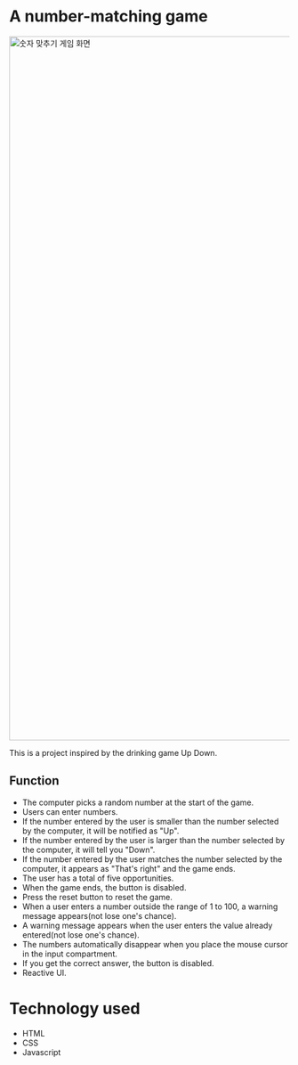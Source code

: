 # A number-matching game

<img width="1265" alt="숫자 맞추기 게임 화면" src="https://github.com/ProgrammerDavid1/Coding-Noona-First-Project/assets/161571242/67d8547f-3e76-46d0-9f9a-3365b89cc3c7">

This is a project inspired by the drinking game Up Down.


## Function
- The computer picks a random number at the start of the game.<br>
- Users can enter numbers.<br>
- If the number entered by the user is smaller than the number selected by the computer, it will be notified as "Up".<br>
- If the number entered by the user is larger than the number selected by the computer, it will tell you "Down".<br>
- If the number entered by the user matches the number selected by the computer, it appears as "That's right" and the game ends.<br>
- The user has a total of five opportunities.<br>
- When the game ends, the button is disabled.<br>
- Press the reset button to reset the game.<br>
- When a user enters a number outside the range of 1 to 100, a warning message appears(not lose one's chance).<br>
- A warning message appears when the user enters the value already entered(not lose one's chance).<br>
- The numbers automatically disappear when you place the mouse cursor in the input compartment.<br>
- If you get the correct answer, the button is disabled.<br>
- Reactive UI.<br>

# Technology used
- HTML<br>
- CSS<br>
- Javascript
